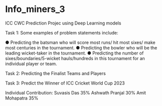 # Info_miners_3

ICC CWC Prediction Projec using Deep Learning models

Task 1:
Some examples of problem statements include:

● Predicting the batsman who will score most runs/ hit most sixes/ make most centuries in
the tournament.
● Predicting the bowler who will be the leading wicket-taker in the tournament.
● Predicting the number of sixes/boundaries/5-wicket hauls/hundreds in this tournament for
an individual player or team.

Task 2: Predicting the Finalist Teams and Players

Task 3: Predict the Winner of ICC Cricket World Cup 2023

Individual Contribution:
Suvasis Das 35%
Ashwath Pranjal 30%
Amit Mohapatra  35%
